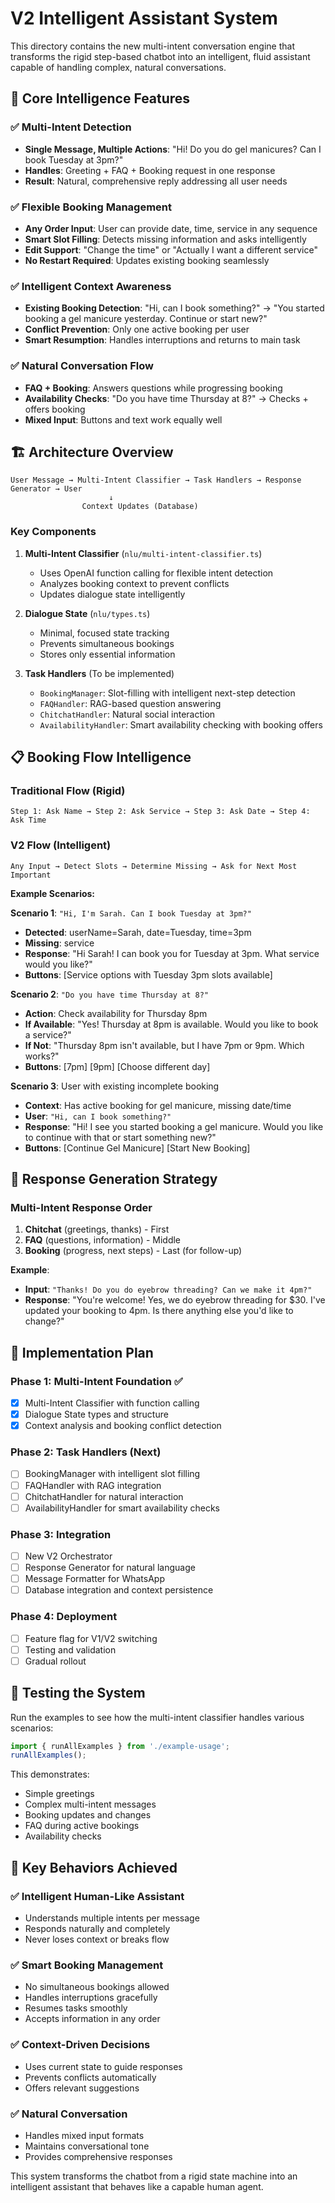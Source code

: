 # V2 Intelligent Assistant System

This directory contains the new multi-intent conversation engine that transforms the rigid step-based chatbot into an intelligent, fluid assistant capable of handling complex, natural conversations.

## 🧠 Core Intelligence Features

### ✅ Multi-Intent Detection
- **Single Message, Multiple Actions**: "Hi! Do you do gel manicures? Can I book Tuesday at 3pm?"
- **Handles**: Greeting + FAQ + Booking request in one response
- **Result**: Natural, comprehensive reply addressing all user needs

### ✅ Flexible Booking Management  
- **Any Order Input**: User can provide date, time, service in any sequence
- **Smart Slot Filling**: Detects missing information and asks intelligently
- **Edit Support**: "Change the time" or "Actually I want a different service"
- **No Restart Required**: Updates existing booking seamlessly

### ✅ Intelligent Context Awareness
- **Existing Booking Detection**: "Hi, can I book something?" → "You started booking a gel manicure yesterday. Continue or start new?"
- **Conflict Prevention**: Only one active booking per user
- **Smart Resumption**: Handles interruptions and returns to main task

### ✅ Natural Conversation Flow
- **FAQ + Booking**: Answers questions while progressing booking
- **Availability Checks**: "Do you have time Thursday at 8?" → Checks + offers booking
- **Mixed Input**: Buttons and text work equally well

## 🏗️ Architecture Overview

```
User Message → Multi-Intent Classifier → Task Handlers → Response Generator → User
                      ↓
                Context Updates (Database)
```

### Key Components

1. **Multi-Intent Classifier** (`nlu/multi-intent-classifier.ts`)
   - Uses OpenAI function calling for flexible intent detection
   - Analyzes booking context to prevent conflicts
   - Updates dialogue state intelligently

2. **Dialogue State** (`nlu/types.ts`)
   - Minimal, focused state tracking
   - Prevents simultaneous bookings
   - Stores only essential information

3. **Task Handlers** (To be implemented)
   - `BookingManager`: Slot-filling with intelligent next-step detection
   - `FAQHandler`: RAG-based question answering
   - `ChitchatHandler`: Natural social interaction
   - `AvailabilityHandler`: Smart availability checking with booking offers

## 📋 Booking Flow Intelligence

### Traditional Flow (Rigid)
```
Step 1: Ask Name → Step 2: Ask Service → Step 3: Ask Date → Step 4: Ask Time
```

### V2 Flow (Intelligent)
```
Any Input → Detect Slots → Determine Missing → Ask for Next Most Important
```

**Example Scenarios:**

**Scenario 1**: `"Hi, I'm Sarah. Can I book Tuesday at 3pm?"`
- **Detected**: userName=Sarah, date=Tuesday, time=3pm
- **Missing**: service
- **Response**: "Hi Sarah! I can book you for Tuesday at 3pm. What service would you like?"
- **Buttons**: [Service options with Tuesday 3pm slots available]

**Scenario 2**: `"Do you have time Thursday at 8?"`
- **Action**: Check availability for Thursday 8pm
- **If Available**: "Yes! Thursday at 8pm is available. Would you like to book a service?"
- **If Not**: "Thursday 8pm isn't available, but I have 7pm or 9pm. Which works?"
- **Buttons**: [7pm] [9pm] [Choose different day]

**Scenario 3**: User with existing incomplete booking
- **Context**: Has active booking for gel manicure, missing date/time
- **User**: `"Hi, can I book something?"`
- **Response**: "Hi! I see you started booking a gel manicure. Would you like to continue with that or start something new?"
- **Buttons**: [Continue Gel Manicure] [Start New Booking]

## 🔄 Response Generation Strategy

### Multi-Intent Response Order
1. **Chitchat** (greetings, thanks) - First
2. **FAQ** (questions, information) - Middle  
3. **Booking** (progress, next steps) - Last (for follow-up)

**Example**: 
- **Input**: `"Thanks! Do you do eyebrow threading? Can we make it 4pm?"`
- **Response**: "You're welcome! Yes, we do eyebrow threading for $30. I've updated your booking to 4pm. Is there anything else you'd like to change?"

## 🚀 Implementation Plan

### Phase 1: Multi-Intent Foundation ✅
- [x] Multi-Intent Classifier with function calling
- [x] Dialogue State types and structure
- [x] Context analysis and booking conflict detection

### Phase 2: Task Handlers (Next)
- [ ] BookingManager with intelligent slot filling
- [ ] FAQHandler with RAG integration  
- [ ] ChitchatHandler for natural interaction
- [ ] AvailabilityHandler for smart availability checks

### Phase 3: Integration
- [ ] New V2 Orchestrator
- [ ] Response Generator for natural language
- [ ] Message Formatter for WhatsApp
- [ ] Database integration and context persistence

### Phase 4: Deployment
- [ ] Feature flag for V1/V2 switching
- [ ] Testing and validation
- [ ] Gradual rollout

## 🧪 Testing the System

Run the examples to see how the multi-intent classifier handles various scenarios:

```typescript
import { runAllExamples } from './example-usage';
runAllExamples();
```

This demonstrates:
- Simple greetings
- Complex multi-intent messages
- Booking updates and changes
- FAQ during active bookings
- Availability checks

## 🎯 Key Behaviors Achieved

### ✅ Intelligent Human-Like Assistant
- Understands multiple intents per message
- Responds naturally and completely
- Never loses context or breaks flow

### ✅ Smart Booking Management
- No simultaneous bookings allowed
- Handles interruptions gracefully
- Resumes tasks smoothly
- Accepts information in any order

### ✅ Context-Driven Decisions
- Uses current state to guide responses
- Prevents conflicts automatically
- Offers relevant suggestions

### ✅ Natural Conversation
- Handles mixed input formats
- Maintains conversational tone
- Provides comprehensive responses

This system transforms the chatbot from a rigid state machine into an intelligent assistant that behaves like a capable human agent. 